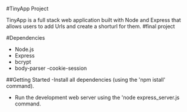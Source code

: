 #TinyApp Project

TinyApp is a full stack web application built with Node and Express that allows users
to add Urls and create a shorturl for them.
#final project


#Dependencies
- Node.js
- Express
- bcrypt
- body-parser
-cookie-session

##Getting Started
-Install all dependencies (using the 'npm istall' command).
- Run the development web server using the 'node express_server.js command.
